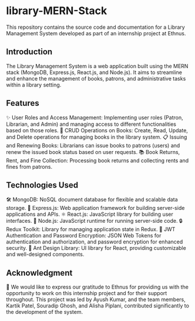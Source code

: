 # library-MERN-Stack
This repository contains the source code and documentation for a Library Management System developed as part of an internship project at Ethnus.

## Introduction
The Library Management System is a web application built using the MERN stack (MongoDB, Express.js, React.js, and Node.js). It aims to streamline and enhance the management of books, patrons, and administrative tasks within a library setting.

## Features
✨ User Roles and Access Management: Implementing user roles (Patron, Librarian, and Admin) and managing access to different functionalities based on those roles.
📖 CRUD Operations on Books: Create, Read, Update, and Delete operations for managing books in the library system.
📋 Issuing and Renewing Books: Librarians can issue books to patrons (users) and renew the issued book status based on user requests.
📚 Book Returns, Rent, and Fine Collection: Processing book returns and collecting rents and fines from patrons.

## Technologies Used
🛠️ MongoDB: NoSQL document database for flexible and scalable data storage.
🚀 Express.js: Web application framework for building server-side applications and APIs.
⚛️ React.js: JavaScript library for building user interfaces.
🔧 Node.js: JavaScript runtime for running server-side code.
🔒 Redux Toolkit: Library for managing application state in Redux.
🔐 JWT Authentication and Password Encryption: JSON Web Tokens for authentication and authorization, and password encryption for enhanced security.
💅 Ant Design Library: UI library for React, providing customizable and well-designed components.


## Acknowledgment
🙏 We would like to express our gratitude to Ethnus for providing us with the opportunity to work on this internship project and for their support throughout. This project was led by Ayush Kumar, and the team members, Kartik Patel, Souradip Ghosh, and Alisha Piplani, contributed significantly to the development of the system.
